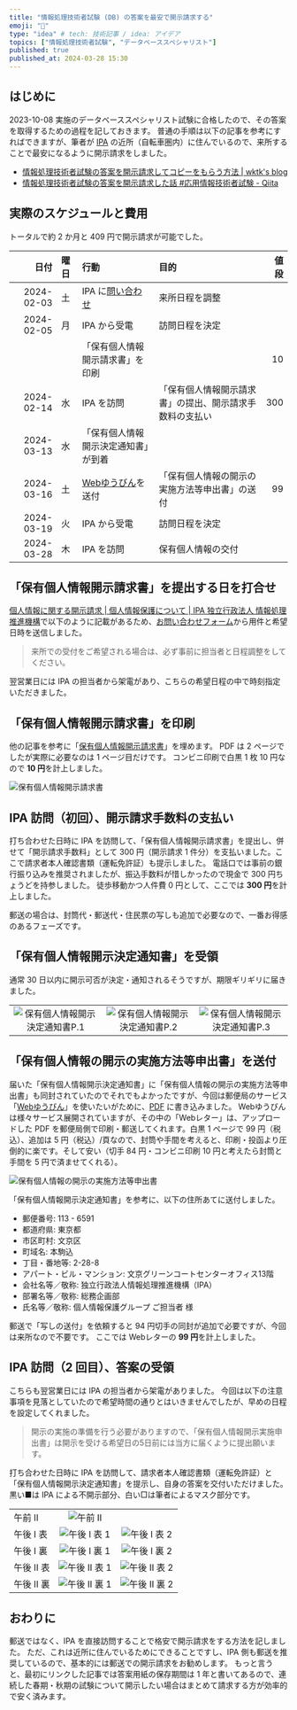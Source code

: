 ```yaml
---
title: "情報処理技術者試験 (DB) の答案を最安で開示請求する"
emoji: "📂"
type: "idea" # tech: 技術記事 / idea: アイデア
topics: ["情報処理技術者試験", "データベーススペシャリスト"]
published: true
published_at: 2024-03-28 15:30
---
```


## はじめに

2023-10-08 実施のデータベーススペシャリスト試験に合格したので、その答案を取得するための過程を記しておきます。
普通の手順は以下の記事を参考にすればできますが、筆者が [IPA](https://maps.app.goo.gl/wvryiNNFB5QD8DBK8) の近所（自転車圏内）に住んでいるので、来所することで最安になるように開示請求をしました。

- [情報処理技術者試験の答案を開示請求してコピーをもらう方法 | wktk's blog](https://wktk.jp/entry/disclose-itee-answer-sheet/)
- [情報処理技術者試験の答案を開示請求した話 #応用情報技術者試験 - Qiita](https://qiita.com/kmatsubara/items/9e70c136725fab747165)

## 実際のスケジュールと費用

トータルで約 2 か月と 409 円で開示請求が可能でした。

|日付|曜日|行動|目的|値段|
|----:|:----|:----|:----|----:|
|2024-02-03|土|IPA に[問い合わせ](https://www.ipa.go.jp/privacy/seikyu.html)|来所日程を調整| |
|2024-02-05|月|IPA から受電|訪問日程を決定| |
| | |「保有個人情報開示請求書」を印刷| |10|
|2024-02-14|水|IPA を訪問|「保有個人情報開示請求書」の提出、開示請求手数料の支払い|300|
|2024-03-13|水|「保有個人情報開示決定通知書」が到着| | |
|2024-03-16|土|[Webゆうびん](https://webyubin.jpi.post.japanpost.jp/webyubin/)を送付|「保有個人情報の開示の実施方法等申出書」の送付|99|
|2024-03-19|火|IPA から受電|訪問日程を決定| |
|2024-03-28|木|IPA を訪問|保有個人情報の交付| |

## 「保有個人情報開示請求書」を提出する日を打合せ

[個人情報に関する開示請求 | 個人情報保護について | IPA 独立行政法人 情報処理推進機構](https://www.ipa.go.jp/privacy/seikyu.html)で以下のように記載があるため、[お問い合わせフォーム](https://form.qooker.jp/Q/auto/ja/IPA/contact/)から用件と希望日時を送信しました。

> 来所での受付をご希望される場合は、必ず事前に担当者と日程調整をしてください。

翌営業日には IPA の担当者から架電があり、こちらの希望日程の中で時刻指定いただきました。

## 「保有個人情報開示請求書」を印刷

他の記事を参考に「[保有個人情報開示請求書](https://www.ipa.go.jp/privacy/hjuojm000000f2fl-att/000001412.pdf)」を埋めます。
PDF は 2 ページでしたが実際に必要なのは 1 ページ目だけです。
コンビニ印刷で白黒 1 枚 10 円なので **10 円**を計上しました。

![保有個人情報開示請求書](https://storage.googleapis.com/zenn-user-upload/58d6997fac9d-20240319.jpg)

## IPA 訪問（初回）、開示請求手数料の支払い

打ち合わせた日時に IPA を訪問して、「保有個人情報開示請求書」を提出し、併せて「開示請求手数料」として 300 円（開示請求 1 件分）を支払いました。ここで請求者本人確認書類（運転免許証）も提示しました。
電話口では事前の銀行振り込みを推奨されましたが、振込手数料が惜しかったので現金で 300 円ちょうどを持参しました。
徒歩移動かつ人件費 0 円として、ここでは **300 円**を計上しました。

郵送の場合は、封筒代・郵送代・住民票の写しも追加で必要なので、一番お得感のあるフェーズです。

## 「保有個人情報開示決定通知書」を受領

通常 30 日以内に開示可否が決定・通知されるそうですが、期限ギリギリに届きました。

||||
|:---:|:---:|:---:|
|![保有個人情報開示決定通知書P.1](https://storage.googleapis.com/zenn-user-upload/d5a777ed574f-20240319.jpg)|![保有個人情報開示決定通知書P.2](https://storage.googleapis.com/zenn-user-upload/316f38485f47-20240319.jpg)|![保有個人情報開示決定通知書P.3](https://storage.googleapis.com/zenn-user-upload/b9135001fafe-20240319.jpg)

## 「保有個人情報の開示の実施方法等申出書」を送付

届いた「保有個人情報開示決定通知書」に「保有個人情報の開示の実施方法等申出書」も同封されていたのでそれでもよかったですが、今回は郵便局のサービス「[Webゆうびん](https://webyubin.jpi.post.japanpost.jp/webyubin/)」を使いたいがために、[PDF](https://www.ipa.go.jp/privacy/hjuojm000000f2fl-att/000001414.pdf) に書き込みました。
Webゆうびんは様々サービス展開されていますが、その中の「Webレター」は、アップロードした PDF を郵便局側で印刷・郵送してくれます。白黒 1 ページで 99 円（税込）、追加は 5 円（税込）/頁なので、封筒や手間を考えると、印刷・投函より圧倒的に楽です。そして安い（切手 84 円・コンビニ印刷 10 円と考えたら封筒と手間を 5 円で済ませてくれる）。

![保有個人情報の開示の実施方法等申出書](https://storage.googleapis.com/zenn-user-upload/8b27acf60ab0-20240319.jpg)

「保有個人情報開示決定通知書」を参考に、以下の住所あてに送付しました。

- 郵便番号: 113 - 6591
- 都道府県: 東京都
- 市区町村: 文京区
- 町域名: 本駒込
- 丁目・番地等: 2-28-8
- アパート・ビル・マンション: 文京グリーンコートセンターオフィス13階
- 会社名等／敬称: 独立行政法人情報処理推進機構（IPA）
- 部署名等／敬称: 総務企画部
- 氏名等／敬称: 個人情報保護グループ ご担当者 様

郵送で「写しの送付」を依頼すると 94 円切手の同封が追加で必要ですが、今回は来所なので不要です。
ここでは Webレターの **99 円**を計上しました。

## IPA 訪問（2 回目）、答案の受領

こちらも翌営業日には IPA の担当者から架電がありました。
今回は以下の注意事項を見落としていたので希望時間の通りとはいきませんでしたが、早めの日程を設定してくれました。

> 開示の実施の準備を行う必要がありますので、「保有個人情報開示実施申出書」は開示を受ける希望日の5日前には当方に届くように提出願います。

打ち合わせた日時に IPA を訪問して、請求者本人確認書類（運転免許証）と「保有個人情報開示決定通知書」を提示し、自身の答案を交付いただけました。
黒い■は IPA による不開示部分、白い□は筆者によるマスク部分です。

||||
|:---|:---:|:---:|
|午前 II|![午前 II](https://storage.googleapis.com/zenn-user-upload/9467210a6cda-20240328.jpeg)||
|午後 I 表|![午後 I 表 1](https://storage.googleapis.com/zenn-user-upload/59193677c2dd-20240328.jpeg)|![午後 I 表 2](https://storage.googleapis.com/zenn-user-upload/6b091cb8ae59-20240328.jpeg)|
|午後 I 裏|![午後 I 裏 1](https://storage.googleapis.com/zenn-user-upload/53e51e6badb5-20240328.jpeg)|![午後 I 裏 2](https://storage.googleapis.com/zenn-user-upload/cef384ae6a38-20240328.jpeg)|
|午後 II 表|![午後 II 表 1](https://storage.googleapis.com/zenn-user-upload/5e78a858c7ae-20240328.jpeg)|![午後 II 表 2](https://storage.googleapis.com/zenn-user-upload/5388b520d0dc-20240328.jpeg)|
|午後 II 裏|![午後 II 裏 1](https://storage.googleapis.com/zenn-user-upload/78f619ff232e-20240328.jpeg)|![午後 II 裏 2](https://storage.googleapis.com/zenn-user-upload/f7bf240691d5-20240328.jpeg)|

## おわりに

郵送ではなく、IPA を直接訪問することで格安で開示請求をする方法を記しました。
ただ、これは近所に住んでいるためにできることですし、IPA 側も郵送を推奨しているので、基本的には郵送での開示請求をお勧めします。
もっと言うと、最初にリンクした記事では答案用紙の保存期間は 1 年と書いてあるので、連続した春期・秋期の試験について開示したい場合はまとめて請求する方が効率的で安く済みます。
